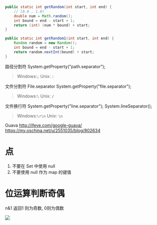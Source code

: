 

```Java
public static int getRandom(int start, int end) {
    // [0.0 , 1.0)
    double num = Math.random();
    int bound = end - start + 1;
    return (int) (num * bound) + start;
}

public static int getRandom1(int start, int end) {
    Random random = new Random();
    int bound = end - start + 1;
    return random.nextInt(bound) + start;
}
```

路径分割符
System.getProperty("path.separator");
> Windows:`;` Unix: `:`


文件分割符
File.separator
System.getProperty("file.separator");
> Windows:`\` Unix: `/`


文件换行符
System.getProperty("line.separator");
System.lineSeparator();

> Windows:`\r\n` Unix: `\n`


Guava
http://ifeve.com/google-guava/
https://my.oschina.net/u/2551035/blog/802634


# 点

1. 不要在 Set 中使用 null
2. 不要使用 null 作为 map 的键值

# 位运算判断奇偶

n&1  返回1 则为奇数, 0则为偶数


[![](https://static.segmentfault.com/v-5b1df2a7/global/img/creativecommons-cc.svg)](https://creativecommons.org/licenses/by-nc-nd/4.0/)